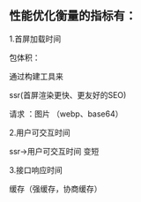 ## 性能优化衡量的指标有：

1.首屏加载时间

包体积：

通过构建工具来

ssr(首屏渲染更快、更友好的SEO)

请求 ：图片 （webp、base64）



2.用户可交互时间

ssr->用户可交互时间 变短


3.接口响应时间

缓存（强缓存，协商缓存）
